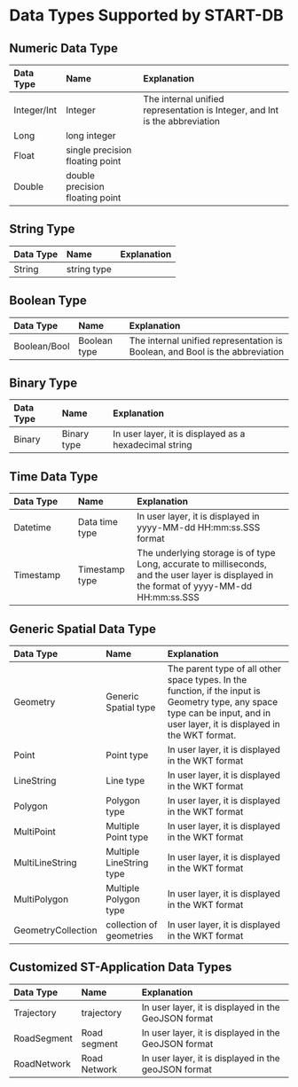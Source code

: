 # Data Types Supported by START-DB

## Numeric Data Type

| Data Type   | Name                             | Explanation                                                                 |
|:------------|:---------------------------------|:----------------------------------------------------------------------------|
| Integer/Int | Integer                          | The internal unified representation is Integer, and Int is the abbreviation |
| Long        | long integer                     |                                                                             |
| Float       | single precision floating point  |                                                                             |
| Double      | double precision floating point  |                                                                             |

## String Type
| Data Type | Name        | Explanation |
|:----------|:------------|:------------|
| String    | string type |             |

## Boolean Type
| Data Type    | Name         | Explanation                                                                   |
|:-------------|:-------------|:------------------------------------------------------------------------------|
| Boolean/Bool | Boolean type | The internal unified representation is Boolean, and Bool is the abbreviation  |

## Binary Type
| Data Type | Name        | Explanation                                            |
|:----------|:------------|:-------------------------------------------------------|
| Binary    | Binary type | In user layer, it is displayed as a hexadecimal string |

## Time Data Type
| Data Type |     | Name           | Explanation                                                                                                                                |
|:----------|:----|:---------------|:-------------------------------------------------------------------------------------------------------------------------------------------|
| Datetime  |     | Data time type | In user layer, it is displayed in yyyy-MM-dd HH:mm:ss.SSS format                                                                           |
| Timestamp |     | Timestamp type | The underlying storage is of type Long, accurate to milliseconds, and the user layer is displayed in the format of yyyy-MM-dd HH:mm:ss.SSS |

## Generic Spatial Data Type
| Data Type          | Name                     | Explanation                                                                                                                                                                  |
|:-------------------|:-------------------------|:-----------------------------------------------------------------------------------------------------------------------------------------------------------------------------|
| Geometry           | Generic Spatial type     | The parent type of all other space types. In the function, if the input is Geometry type, any space type can be input, and in user layer, it is displayed in the WKT format. |
| Point              | Point type               | In user layer, it is displayed in the WKT format                                                                                                                             |
| LineString         | Line type                | In user layer, it is displayed in the WKT format                                                                                                                             |
| Polygon            | Polygon type             | In user layer, it is displayed in the WKT format                                                                                                                             |
| MultiPoint         | Multiple Point type      | In user layer, it is displayed in the WKT format                                                                                                                             |
| MultiLineString    | Multiple LineString type | In user layer, it is displayed in the WKT format                                                                                                                             |
| MultiPolygon       | Multiple Polygon type    | In user layer, it is displayed in the WKT format                                                                                                                             |
| GeometryCollection | collection of geometries | In user layer, it is displayed in the WKT format                                                                                                                             |

## Customized ST-Application Data Types
| Data Type   | Name         | Explanation                                          |
|:------------|:-------------|:-----------------------------------------------------|
| Trajectory  | trajectory   | In user layer, it is displayed in the GeoJSON format |
| RoadSegment | Road segment | In user layer, it is displayed in the GeoJSON format |
| RoadNetwork | Road Network | In user layer, it is displayed in the geoJSON format |